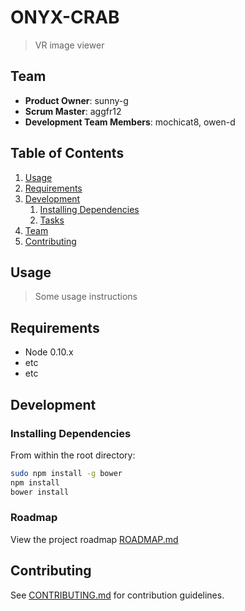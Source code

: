 # ONYX-CRAB

> VR image viewer

## Team

  - __Product Owner__: sunny-g
  - __Scrum Master__: aggfr12
  - __Development Team Members__: mochicat8, owen-d

## Table of Contents

1. [Usage](#Usage)
1. [Requirements](#requirements)
1. [Development](#development)
    1. [Installing Dependencies](#installing-dependencies)
    1. [Tasks](#tasks)
1. [Team](#team)
1. [Contributing](#contributing)

## Usage

> Some usage instructions

## Requirements

- Node 0.10.x
- etc
- etc

## Development

### Installing Dependencies

From within the root directory:

```sh
sudo npm install -g bower
npm install
bower install
```

### Roadmap

View the project roadmap [ROADMAP.md](ROADMAP.md)


## Contributing

See [CONTRIBUTING.md](CONTRIBUTING.md) for contribution guidelines.

